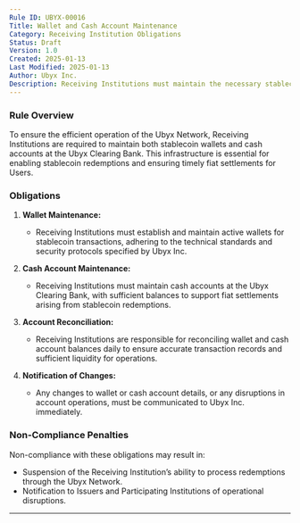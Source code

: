 ```yaml
---
Rule ID: UBYX-00016  
Title: Wallet and Cash Account Maintenance  
Category: Receiving Institution Obligations  
Status: Draft  
Version: 1.0  
Created: 2025-01-13  
Last Modified: 2025-01-13  
Author: Ubyx Inc.  
Description: Receiving Institutions must maintain the necessary stablecoin wallets and cash accounts at the Ubyx Clearing Bank to facilitate seamless stablecoin redemptions and fiat settlements.
---
```


### Rule Overview
To ensure the efficient operation of the Ubyx Network, Receiving Institutions are required to maintain both stablecoin wallets and cash accounts at the Ubyx Clearing Bank. This infrastructure is essential for enabling stablecoin redemptions and ensuring timely fiat settlements for Users.

### Obligations
1. **Wallet Maintenance:**
   - Receiving Institutions must establish and maintain active wallets for stablecoin transactions, adhering to the technical standards and security protocols specified by Ubyx Inc.

2. **Cash Account Maintenance:**
   - Receiving Institutions must maintain cash accounts at the Ubyx Clearing Bank, with sufficient balances to support fiat settlements arising from stablecoin redemptions.

3. **Account Reconciliation:**
   - Receiving Institutions are responsible for reconciling wallet and cash account balances daily to ensure accurate transaction records and sufficient liquidity for operations.

4. **Notification of Changes:**
   - Any changes to wallet or cash account details, or any disruptions in account operations, must be communicated to Ubyx Inc. immediately.

### Non-Compliance Penalties
Non-compliance with these obligations may result in:
- Suspension of the Receiving Institution’s ability to process redemptions through the Ubyx Network.
- Notification to Issuers and Participating Institutions of operational disruptions.

---

